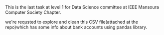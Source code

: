 This is the last task at level 1 for Data Science committee at IEEE Mansoura Computer Society Chapter.

we're requsted to explore and clean this CSV file(attached at the repo)which has some info about bank accounts using pandas library.
